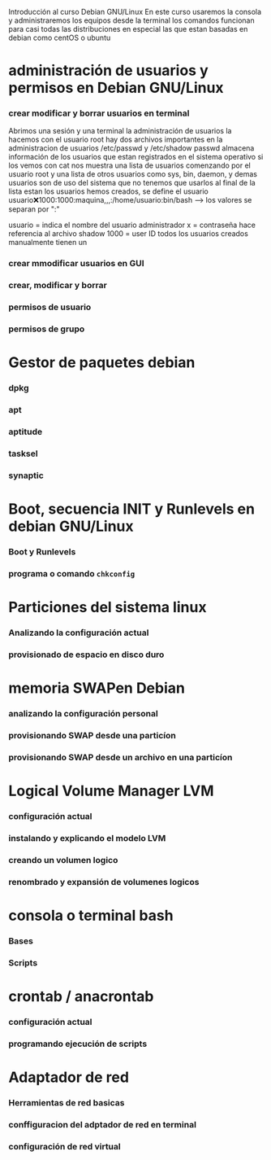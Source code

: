 Introducción al curso Debian GNU/Linux
En este curso usaremos la  consola y administraremos los equipos desde la terminal 
los comandos funcionan para casi todas las distribuciones en especial las que estan basadas en debian como centOS o ubuntu 
 
# administración de usuarios y permisos en Debian GNU/Linux

### crear modificar y borrar usuarios en terminal 

Abrimos una sesión y una terminal 
la administración de usuarios la hacemos con el usuario root 
hay dos archivos importantes en la administracion de usuarios /etc/passwd y /etc/shadow 
passwd almacena información de los usuarios que estan registrados en el sistema operativo 
si los vemos con cat nos muestra una lista de usuarios comenzando por el usuario root y una lista de otros usuarios como sys, bin, daemon,  y demas usuarios son de uso del sistema que no tenemos que usarlos  al final de la lista estan los usuarios hemos creados, 
se define el usuario
usuario:x:1000:1000:maquina,,,:/home/usuario:bin/bash --> los valores se separan por ":" 

usuario = indica el nombre del usuario administrador 
x = contraseña hace referencia al archivo shadow 
1000 = user ID  todos los usuarios creados manualmente tienen un 


### crear mmodificar usuarios en GUI
### crear, modificar y borrar 
### permisos de usuario 
### permisos de grupo


# Gestor de paquetes debian 

### dpkg
### apt 
### aptitude
### tasksel 
### synaptic


# Boot, secuencia INIT y Runlevels en debian GNU/Linux 

### Boot y Runlevels 
### programa o comando `chkconfig`


# Particiones del sistema linux 

### Analizando la configuración actual 
### provisionado de espacio en disco duro 

# memoria SWAPen Debian 

### analizando la configuración personal 
### provisionando SWAP desde una particíon 
### provisionando SWAP desde un archivo en una particíon 


# Logical Volume Manager LVM 

### configuración actual 
### instalando y explicando el modelo LVM
### creando un volumen logico 
### renombrado y expansión de volumenes logicos 

# consola o terminal bash 

### Bases 
### Scripts 

# crontab / anacrontab 
### configuración actual 
### programando ejecución de scripts 

# Adaptador de red 

### Herramientas de red basicas 
### conffiguracion del adptador de red en terminal 
### configuración de red virtual 


